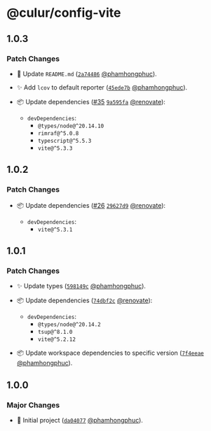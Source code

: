# @culur/config-vite

## 1.0.3

### Patch Changes

- 📝 Update `README.md` ([`2a74486`](https://github.com/culur/culur/commit/2a744863a5ba8378906547713fde5033ea85939c) [@phamhongphuc](https://github.com/phamhongphuc)).

- ✨ Add `lcov` to default reporter ([`45ede7b`](https://github.com/culur/culur/commit/45ede7b833e1db829052df2993949954669e28f6) [@phamhongphuc](https://github.com/phamhongphuc)).

- 📦 Update dependencies ([#35](https://github.com/culur/culur/pull/35) [`9a595fa`](https://github.com/culur/culur/commit/9a595fae5f9505e9afdc872a2f670c08bb53d419) [@renovate](https://github.com/apps/renovate)):

  - `devDependencies`:
    - `@types/node@^20.14.10`
    - `rimraf@^5.0.8`
    - `typescript@^5.5.3`
    - `vite@^5.3.3`

## 1.0.2

### Patch Changes

- 📦 Update dependencies ([#26](https://github.com/culur/culur/pull/26) [`29627d9`](https://github.com/culur/culur/commit/29627d9f3d8966a6010e89fb79c61efd9aa3ba69) [@renovate](https://github.com/apps/renovate)):

  - `devDependencies`:
    - `vite@^5.3.1`

## 1.0.1

### Patch Changes

- ✨ Update types ([`598149c`](https://github.com/culur/culur/commit/598149c4ad511c663cc678d7c72d62a7a6c0ba32) [@phamhongphuc](https://github.com/phamhongphuc)).

- 📦 Update dependencies ([`74dbf2c`](https://github.com/culur/culur/commit/74dbf2c0050b30e9289aa7879c4cbb9ac103f4d3) [@renovate](https://github.com/apps/renovate)):

  - `devDependencies`:
    - `@types/node@^20.14.2`
    - `tsup@^8.1.0`
    - `vite@^5.2.12`

- 📦 Update workspace dependencies to specific version ([`7f4eeae`](https://github.com/culur/culur/commit/7f4eeae4fa2c2dbed218675e8ce2cc91ca0bc4c3) [@phamhongphuc](https://github.com/phamhongphuc)).

## 1.0.0

### Major Changes

- 🎉 Initial project ([`da04077`](https://github.com/culur/culur/commit/da04077fb6051a7654da7f3df07de0e6ab9011d5) [@phamhongphuc](https://github.com/phamhongphuc)).
